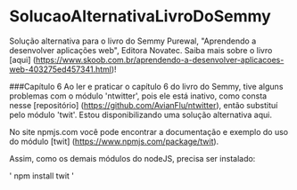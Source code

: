 # SolucaoAlternativaLivroDoSemmy
Solução alternativa para o livro do Semmy Purewal, "Aprendendo a desenvolver aplicações web", Editora Novatec.
Saiba mais sobre o livro [aqui] (https://www.skoob.com.br/aprendendo-a-desenvolver-aplicacoes-web-403275ed457341.html)!

###Capítulo 6
Ao ler e praticar o capítulo 6 do livro do Semmy, tive alguns problemas com o módulo 'ntwitter', pois ele está inativo, como consta nesse [repositório] (https://github.com/AvianFlu/ntwitter), então substituí pelo módulo 'twit'. Estou disponibilizando uma solução alternativa aqui.

No site npmjs.com você pode encontrar a documentação e exemplo do uso do módulo [twit] (https://www.npmjs.com/package/twit).

Assim, como os demais módulos do nodeJS, precisa ser instalado:

' npm install twit '

